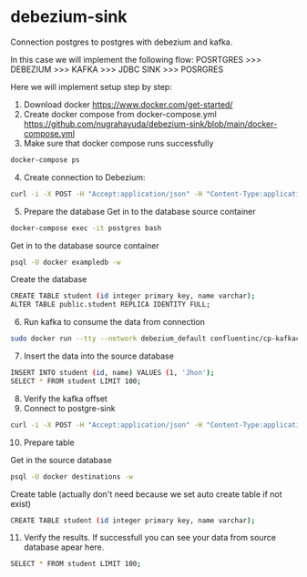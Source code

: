 # debezium-sink

Connection postgres to postgres with debezium and kafka.

In this case we will implement the following flow:
POSRTGRES >>> DEBEZIUM >>> KAFKA >>> JDBC SINK >>> POSRGRES

Here we will implement setup step by step:

1. Download docker https://www.docker.com/get-started/
2. Create docker compose from docker-compose.yml https://github.com/nugrahayuda/debezium-sink/blob/main/docker-compose.yml
3. Make sure that docker compose runs successfully 
```bash
docker-compose ps
```
4. Create connection to Debezium:

```bash
curl -i -X POST -H "Accept:application/json" -H "Content-Type:application/json" 127.0.0.1:8083/connectors/ --data "@debezium.json"
```

5. Prepare the database
   Get in to the database source container

```bash
docker-compose exec -it postgres bash
```
Get in to the database source container

```bash
psql -U docker exampledb -w
```
Create the database

```bash
CREATE TABLE student (id integer primary key, name varchar);
ALTER TABLE public.student REPLICA IDENTITY FULL;
```

6. Run kafka to consume the data from connection

```bash
sudo docker run --tty --network debezium_default confluentinc/cp-kafkacat kafkacat -b kafka:9092 -C -t student.public.student
```

7. Insert the data into the source database

```bash
INSERT INTO student (id, name) VALUES (1, 'Jhon');
SELECT * FROM student LIMIT 100;
```

8. Verify the kafka offset
9. Connect to postgre-sink

```bash
curl -i -X POST -H "Accept:application/json" -H "Content-Type:application/json" http://localhost:8083/connectors/ --data "@postgres-sink.json"
```

10. Prepare table

Get in the source database

```bash
psql -U docker destinations -w
```
Create table (actually don't need because we set auto create table if not exist)

```bash
CREATE TABLE student (id integer primary key, name varchar);
```

11. Verify the results. If successfull you can see your data from source database apear here.
```bash
SELECT * FROM student LIMIT 100;
```

